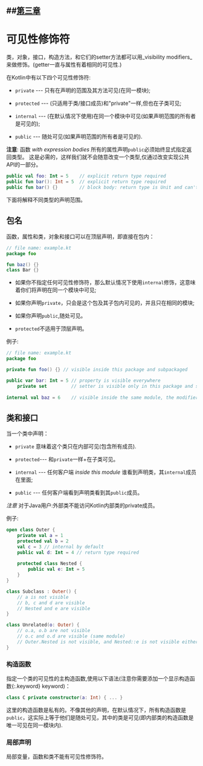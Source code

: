 ##[第三章](https://github.com/kymjs/KotlinDoc-cn#第三章)
---
# 可见性修饰符  

类，对象，接口，构造方法，和它们的setter方法都可以用_visibility modifiers_来做修饰。(getter一直与属性有着相同的可见性.)

在Kotlin中有以下四个可见性修饰符:

* `private` --- 只有在声明的范围及其方法可见(在同一模块);

* `protected` --- (只适用于类/接口成员)和"private"一样,但也在子类可见;

* `internal` --- (在默认情况下使用)在同一个模块中可见(如果声明范围的所有者是可见的);

* `public` --- 随处可见(如果声明范围的所有者是可见的).

**注意**: 函数 _with expression bodies_ 所有的属性声明`public`必须始终显式指定返回类型。
这是必需的，这样我们就不会随意改变一个类型,仅通过改变实现公共API的一部分。

``` kotlin
public val foo: Int = 5    // explicit return type required
public fun bar(): Int = 5  // explicit return type required
public fun bar() {}        // block body: return type is Unit and can't be changed accidentally, so not required
```

下面将解释不同类型的声明范围。

## 包名

函数，属性和类，对象和接口可以在顶层声明，即直接在包内：

``` kotlin
// file name: example.kt
package foo

fun baz() {}
class Bar {}
```

*  如果你不指定任何可见性修饰符，那么默认情况下使用`internal`修饰，这意味着你们将声明在同一个模块中可见;

* 如果你声明`private`，只会是这个包及其子包内可见的，并且只在相同的模块;


* 如果你声明`public`,随处可见。

* `protected`不适用于顶层声明。

例子:

``` kotlin
// file name: example.kt
package foo

private fun foo() {} // visible inside this package and subpackaged

public var bar: Int = 5 // property is visible everywhere
    private set         // setter is visible only in this package and subpackages
    
internal val baz = 6    // visible inside the same module, the modifier can be omitted    
```

## 类和接口

当一个类中声明：

* `private` 意味着这个类只在内部可见(包含所有成员).

* `protected`--- 和`private`一样+在子类可见。

* `internal` --- 任何客户端 *inside this module* 谁看到声明类，其`internal`成员在里面;

* `public` ---  任何客户端看到声明类看到其`public`成员。

*注意* 对于Java用户:外部类不能访问Kotlin内部类的private成员。

例子:

``` kotlin
open class Outer {
    private val a = 1
    protected val b = 2
    val c = 3 // internal by default
    public val d: Int = 4 // return type required
    
    protected class Nested {
        public val e: Int = 5
    }
}

class Subclass : Outer() {
    // a is not visible
    // b, c and d are visible
    // Nested and e are visible
}

class Unrelated(o: Outer) {
    // o.a, o.b are not visible
    // o.c and o.d are visible (same module)
    // Outer.Nested is not visible, and Nested::e is not visible either 
}
```

### 构造函数

指定一个类的可见性的主构造函数,使用以下语法(注意你需要添加一个显示构造函数{:.keyword} keyword)：

``` kotlin
class C private constructor(a: Int) { ... }
```

这里的构造函数是私有的。不像其他的声明，在默认情况下，所有构造函数是`public`，这实际上等于他们是随处可见，其中的类是可见(即内部类的构造函数是唯一可见在同一模块内).

### 局部声明

局部变量，函数和类不能有可见性修饰符。
